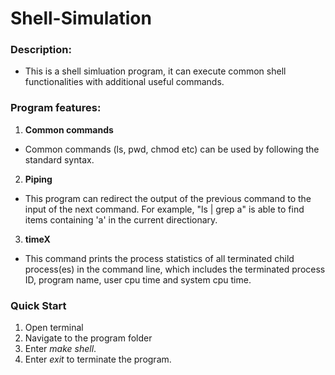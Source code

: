# Shell-Simulation

### Description:
- This is a shell simluation program, it can execute common shell functionalities with additional useful commands.

### Program features:
1. **Common commands**
- Common commands (ls, pwd, chmod etc) can be used by following the standard syntax.

2. **Piping**
- This program can redirect the output of the previous command to the input of the next command. For example, "ls | grep a" is able to find items containing 'a' in the current directionary.

3. **timeX**
- This command prints the process statistics of all terminated child process(es) in the command line, which includes the terminated process ID, program name, user cpu time and system cpu time.

### Quick Start
1. Open terminal
2. Navigate to the program folder
3. Enter *make shell*.
4. Enter *exit* to terminate the program.
